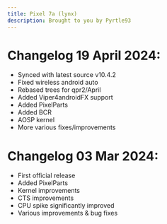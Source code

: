 ```yaml
---
title: Pixel 7a (lynx)
description: Brought to you by Pyrtle93
---
```


# Changelog 19 April 2024:

- Synced with latest source v10.4.2
- Fixed wireless android auto
- Rebased trees for qpr2/April
- Added Viper4androidFX support
- Added PixelParts
- Added BCR
- AOSP kernel
- More various fixes/improvements

# Changelog 03 Mar 2024:
- First official release
- Added PixelParts
- Kernel improvements
- CTS improvements
- CPU spike significantly improved
- Various improvements & bug fixes
